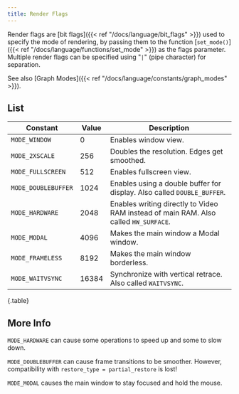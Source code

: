 ```yaml
---
title: Render Flags
---
```


Render flags are [bit flags]({{< ref "/docs/language/bit_flags" >}}) used to specify the mode of rendering, by passing them to the function [`set_mode()`]({{< ref "/docs/language/functions/set_mode" >}}) as the flags parameter. Multiple render flags can be specified using "`|`" (pipe character) for separation.

See also [Graph Modes]({{< ref "/docs/language/constants/graph_modes" >}}).

## List

| Constant | Value | Description |
|---|---|---|
| `MODE_WINDOW` | 0 | Enables window view. |
| `MODE_2XSCALE` | 256 | Doubles the resolution. Edges get smoothed. |
| `MODE_FULLSCREEN` | 512 | Enables fullscreen view. |
| `MODE_DOUBLEBUFFER` | 1024 | Enables using a double buffer for display. Also called `DOUBLE_BUFFER`. |
| `MODE_HARDWARE` | 2048 | Enables writing directly to Video RAM instead of main RAM. Also called `HW_SURFACE`. |
| `MODE_MODAL` | 4096 | Makes the main window a Modal window. |
| `MODE_FRAMELESS` | 8192 | Makes the main window borderless. |
| `MODE_WAITVSYNC` | 16384 | Synchronize with vertical retrace. Also called `WAITVSYNC`. |
{.table}

## More Info

`MODE_HARDWARE` can cause some operations to speed up and some to slow down.

`MODE_DOUBLEBUFFER` can cause frame transitions to be smoother. However, compatibility with `restore_type = partial_restore` is lost!

`MODE_MODAL` causes the main window to stay focused and hold the mouse.
